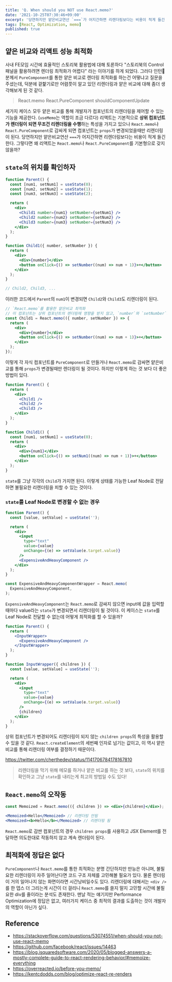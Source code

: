 ```yaml
---
title: 'Q. When should you NOT use React.memo?'
date: '2021-10-25T07:30:46+09:00'
excerpt: '당연하지만 얕은비교연산 `===`가 어지간하면 리렌더링보다는 비용이 적게 들긴 한다. 그렇다면 왜 리액트는 `React.memo`나 `React.PureComponent`를 기본형으로 갖지 않을까?'
tags: [React, Optimization, memo]
published: true
---
```


## 얕은 비교와 리액트 성능 최적화

사내 FE모임 시간에 효율적인 스토리북 활용법에 대해 토론하다 "스토리북의 Control 패널을 활용하려면 렌더링 최적화가 어렵다" 라는 이야기를 하게 되었다. 그러다 인턴🤗분께서 `PureComponent`를 통한 얕은 비교로 렌더링 최적화를 하는건 어떻냐고 질문을 주셨는데, 덕분에 겉핥기로만 어렴풋이 알고 있던 리렌더링과 얕은 비교에 대해 좀더 생각해보게 된 것 같다.

> React.memo
> React.PureComponent
> shouldComponentUpdate

세가지 케이스 모두 얕은 비교를 통해 개발자가 컴포넌트의 리렌더링을 제어할 수 있는 기능을 제공한다. (`useMemo`는 역할이 조금 다르다) 리액트는 기본적으로 **상위 컴포넌트가 렌더링이 되면 무조건 리렌더링을 수행**하는 특성을 가지고 있으나 `React.memo`나 `React.PureComponent`로 감싸게 되면 컴포넌트는 `props`가 변경되었을때만 리렌더링이 된다.
당연하지만 얕은비교연산 `===`가 어지간하면 리렌더링보다는 비용이 적게 들긴 한다. 그렇다면 왜 리액트는 `React.memo`나 `React.PureComponent`를 기본형으로 갖지 않을까?

## `state`의 위치를 확인하자

```jsx
function Parent() {
  const [num1, setNum1] = useState(0);
  const [num2, setNum2] = useState(1);
  const [num3, setNum3] = useState(2);

  return (
    <div>
      <Child1 number={num1} setNumber={setNum1} />
      <Child2 number={num2} setNumber={setNum2} />
      <Child3 number={num3} setNumber={setNum3} />
    </div>
  );
}

function Child1({ number, setNumber }) {
  return (
    <div>
      <div>{number}</div>
      <button onClick={() => setNumber((num) => num + 1)}>+</button>
    </div>
  );
}

// Child2, Child3, ...
```

이러한 코드에서 `Parent`의 `num1`이 변경되면 `Child2`와 `Child3`도 리렌더링이 된다.

```jsx
// `React.memo`를 활용한 얕은비교 최적화
// 이 컴포넌트는 상위 컴포넌트의 렌더링에 영향을 받지 않고, `number`와 `setNumber`가 변경될 때만 리렌더링된다.
const Child1 = React.memo(({ number, setNumber }) => {
  return (
    <div>
      <div>{number}</div>
      <button onClick={() => setNumber((num) => num + 1)}>+</button>
    </div>
  );
});
```

이렇게 각 자식 컴포넌트를 `PureComponent`로 만들거나 `React.memo`로 감싸면 얕은비교를 통해 `props`가 변경될때만 렌더링이 될 것이다. 하지만 이렇게 하는 것 보다 더 좋은 방법이 있다.

```jsx
function Parent() {
  return (
    <div>
      <Child1 />
      <Child2 />
      <Child3 />
    </div>
  );
}

function Child1() {
  const [num1, setNum1] = useState(0);
  return (
    <div>
      <div>{num1}</div>
      <button onClick={() => setNum1((num) => num + 1)}>+</button>
    </div>
  );
}
```

`state`를 그냥 각각의 `Child`가 가지면 된다. 이렇게 상태를 가능한 Leaf Node로 전달하면 불필요한 리렌더링을 피할 수 있는 것이다.

### `state`를 Leaf Node로 변경할 수 없는 경우

```jsx
function Parent() {
  const [value, setValue] = useState('');

  return (
    <div>
      <input
        type="text"
        value={value}
        onChange={(e) => setValue(e.target.value)}
      />
      <ExpensiveAndHeavyComponent />
    </div>
  );
}

const ExpensiveAndHeavyComponentWrapper = React.memo(
  ExpensiveAndHeavyComponent,
);
```

`ExpensiveAndHeavyComponent`는 `React.memo`로 감싸지 않으면 input에 값을 입력할때마다 value라는 `state`가 변경되면서 리렌더링이 될 것이다. 이 케이스는 `state`를 Leaf Node로 전달할 수 없는데 어떻게 최적화를 할 수 있을까?

```jsx
function Parent() {
  return (
    <InputWrapper>
      <ExpensiveAndHeavyComponent />
    </InputWrapper>
  );
}

function InputWrapper({ children }) {
  const [value, setValue] = useState('');

  return (
    <div>
      <input
        type="text"
        value={value}
        onChange={(e) => setValue(e.target.value)}
      />
      {children}
    </div>
  );
}
```

상위 컴포넌트가 변경되어도 리렌더링이 되지 않는 `children props`의 특성을 활용할 수 있을 것 같다. `React.createElement`의 세번째 인자로 넘기는 값이고, 이 역시 얕은비교를 통해 리렌더링 여부를 결정하기 때문이다.

https://twitter.com/cherthedev/status/1141706784178167810

> 리렌더링을 막기 위해 메모를 하거나 얕은 비교를 하는 것 보다, `state`의 위치를 확인하고 그냥 `state`를 내리는게 최고의 방법일 수도 있다!

## `React.memo`의 오작동

```jsx
const Memoized = React.memo(({ children }) => <div>{children}</div>);

<Memoized>Hello</Memoized> // 리렌더링 안됨
<Memoized><b>Hello</b></Memoized> // 리렌더링 됨
```

`React.memo`로 감싼 컴포넌트의 경우 `children props`를 사용하고 JSX Element를 전달하면 의도한대로 작동하지 않고 계속 렌더링이 된다.

## 최적화에 정답은 없다

`PureComponent`나 `React.memo`를 통한 최적화는 분명 간단하지만 만능은 아니며, 불필요한 리렌더링이 자주 일어난다면 코드 구조 자체를 고민해볼 필요가 있다. 물론 렌더링이 거의 일어나지 않는 화면이라면 시간낭비일수도 있다. 리렌더링에 대해서는 `<div />`를 한 뎁스 더 그리는게 시간이 더 걸리니 `React.memo`를 쓸지 말지 고민할 시간에 불필요한 div를 줄이라는 분석도 존재한다. 맨날 적는 얘기지만 Performance Optimization에 정답은 없고, 여러가지 케이스 중 최적의 결과를 도출하는 것이 개발자의 역할이 아닌가 싶다.

## Reference

- https://stackoverflow.com/questions/53074551/when-should-you-not-use-react-memo
- https://github.com/facebook/react/issues/14463
- https://blog.isquaredsoftware.com/2020/05/blogged-answers-a-mostly-complete-guide-to-react-rendering-behavior/#memoize-everything
- https://overreacted.io/before-you-memo/
- https://kentcdodds.com/blog/optimize-react-re-renders
